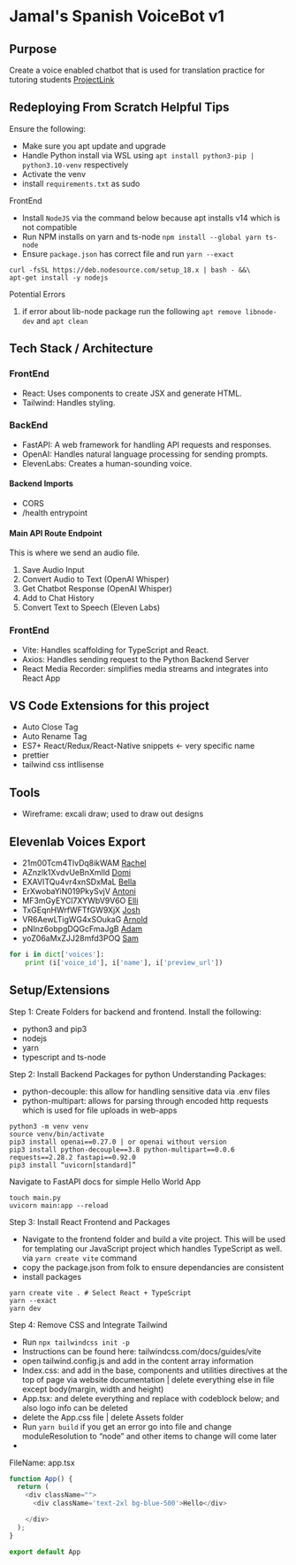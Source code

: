 # Jamal's Spanish VoiceBot v1

## Purpose
Create a voice enabled chatbot that is used for translation practice for tutoring students
[ProjectLink](https://github.com/coderaidershaun/chatbot-conversation-jarvis)

## Redeploying From Scratch Helpful Tips

Ensure the following:
- Make sure you apt update and upgrade
- Handle Python install via WSL using `apt install python3-pip | python3.10-venv` respectively 
- Activate the venv 
- install `requirements.txt` as sudo

FrontEnd
- Install `NodeJS` via the command below because apt installs v14 which is not compatible
- Run NPM installs on yarn and ts-node `npm install --global yarn ts-node`
- Ensure `package.json` has correct file and run `yarn --exact` 

```console
curl -fsSL https://deb.nodesource.com/setup_18.x | bash - &&\
apt-get install -y nodejs
```
Potential Errors
1. if error about lib-node package run the following `apt remove libnode-dev` and `apt clean`


## Tech Stack / Architecture

### FrontEnd
- React: Uses components to create JSX and generate HTML.
- Tailwind: Handles styling.

### BackEnd
- FastAPI: A web framework for handling API requests and responses.
- OpenAI: Handles natural language processing for sending prompts.
- ElevenLabs: Creates a human-sounding voice.

#### Backend Imports
- CORS
- /health entrypoint

#### Main API Route Endpoint
This is where we send an audio file.

1. Save Audio Input
2. Convert Audio to Text (OpenAI Whisper)
3. Get Chatbot Response (OpenAI Whisper)
4. Add to Chat History
5. Convert Text to Speech (Eleven Labs)

### FrontEnd
- Vite: Handles scaffolding for TypeScript and React.
- Axios: Handles sending request to the Python Backend Server
- React Media Recorder: simplifies media streams and integrates into React App

## VS Code Extensions for this project
- Auto Close Tag
- Auto Rename Tag
- ES7+ React/Redux/React-Native snippets <- very specific name
- prettier
- tailwind css intllisense

## Tools
- Wireframe: excali draw; used to draw out designs

## Elevenlab Voices Export
- 21m00Tcm4TlvDq8ikWAM [Rachel](https://storage.googleapis.com/eleven-public-prod/premade/voices/21m00Tcm4TlvDq8ikWAM/6edb9076-c3e4-420c-b6ab-11d43fe341c8.mp3)
- AZnzlk1XvdvUeBnXmlld [Domi](https://storage.googleapis.com/eleven-public-prod/premade/voices/AZnzlk1XvdvUeBnXmlld/69c5373f-0dc2-4efd-9232-a0140182c0a9.mp3)
- EXAVITQu4vr4xnSDxMaL [Bella](https://storage.googleapis.com/eleven-public-prod/premade/voices/EXAVITQu4vr4xnSDxMaL/04365bce-98cc-4e99-9f10-56b60680cda9.mp3)
- ErXwobaYiN019PkySvjV [Antoni](https://storage.googleapis.com/eleven-public-prod/premade/voices/ErXwobaYiN019PkySvjV/38d8f8f0-1122-4333-b323-0b87478d506a.mp3)
- MF3mGyEYCl7XYWbV9V6O [Elli](https://storage.googleapis.com/eleven-public-prod/premade/voices/MF3mGyEYCl7XYWbV9V6O/f9fd64c3-5d62-45cd-b0dc-ad722ee3284e.mp3)
- TxGEqnHWrfWFTfGW9XjX [Josh](https://storage.googleapis.com/eleven-public-prod/premade/voices/TxGEqnHWrfWFTfGW9XjX/c6c80dcd-5fe5-4a4c-a74c-b3fec4c62c67.mp3)
- VR6AewLTigWG4xSOukaG [Arnold](https://storage.googleapis.com/eleven-public-prod/premade/voices/VR6AewLTigWG4xSOukaG/66e83dc2-6543-4897-9283-e028ac5ae4aa.mp3)
- pNInz6obpgDQGcFmaJgB [Adam](https://storage.googleapis.com/eleven-public-prod/premade/voices/pNInz6obpgDQGcFmaJgB/e0b45450-78db-49b9-aaa4-d5358a6871bd.mp3)
- yoZ06aMxZJJ28mfd3POQ [Sam](https://storage.googleapis.com/eleven-public-prod/premade/voices/yoZ06aMxZJJ28mfd3POQ/1c4d417c-ba80-4de8-874a-a1c57987ea63.mp3)

```python
for i in dict['voices']:
    print (i['voice_id'], i['name'], i['preview_url'])
```

## Setup/Extensions

Step 1: Create Folders for backend and frontend. Install the following:
- python3 and pip3
- nodejs
- yarn
- typescript and ts-node

Step 2: Install Backend Packages for python
Understanding Packages:
- python-decouple: this allow for handling sensitive data via .env files
- python-multipart: allows for parsing through encoded http requests which is used for file uploads in web-apps 

```console
python3 -m venv venv
source venv/bin/activate
pip3 install openai==0.27.0 | or openai without version
pip3 install python-decouple==3.8 python-multipart==0.0.6 requests==2.28.2 fastapi==0.92.0
pip3 install “uvicorn[standard]”
```

Navigate to FastAPI docs for simple Hello World App
```console
touch main.py
uvicorn main:app --reload 
```

Step 3: Install React Frontend and Packages
- Navigate to the frontend folder and build a vite project. This will be used for templating our JavaScript project which handles TypeScript as well. via `yarn create vite` command
- copy the package.json from folk to ensure dependancies are consistent
- install packages 

```console
yarn create vite . # Select React + TypeScript
yarn --exact
yarn dev
```

Step 4: Remove CSS and Integrate Tailwind 
- Run `npx tailwindcss init -p`
- Instructions can be found here: tailwindcss.com/docs/guides/vite
- open tailwind.config.js and add in the content array information
- Index.css: and add in the base, components and utilities directives at the top of page via website documentation | delete everything else in file except body(margin, width and height) 
- App.tsx: and delete everything and replace with codeblock below; and also logo info can be deleted
- delete the App.css file | delete Assets folder
- Run `yarn build` if you get an error go into file and change moduleResolution to “node” and other items to change will come later
- 

FileName: app.tsx
```javascript
function App() {
  return (
    <div className="">
      <div className='text-2xl bg-blue-500'>Hello</div>

    </div>
  );
}

export default App
```



